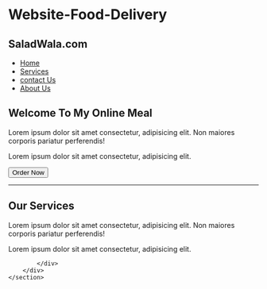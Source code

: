 # Website-Food-Delivery
 <!DOCTYPE html>
<html lang="en">
<head>
    <meta charset="UTF-8">
    <meta name="viewport" content="width=device-width, initial-scale=1.0">
    <meta http-equiv="X-UA-Compatible" content="ie=edge">
    <link rel="stylesheet" href="style.css">
    <link href="https://fonts.googleapis.com/css2?family=Baloo+Bhai+2:wght@600&family=Bree+Serif&display=swap" rel="stylesheet">
    <title>Salad Wala</title>
</head>
<body>
    <nav id="navbar">
        <div id="logo">
            <h2>SaladWala.com</h2>
        </div>
        <ul>
            <li class="item"><a href="#">Home</a></li>
            <li class="item"><a href="#services">Services</a></li>
            <li class="item"><a href="#">contact Us</a></li>
            <li class="item"><a href="#">About Us</a></li>
        </ul>
    </nav>
    <section id="home">
        <h1 class="h-primary">Welcome To My Online Meal</h1>
        <p>Lorem ipsum dolor sit amet consectetur, adipisicing elit. Non maiores corporis pariatur perferendis!</p>
        <p>Lorem ipsum dolor sit amet consectetur, adipisicing elit.</p>
        <button class="btn">Order Now</button>
    </section>
    <hr>
    <section class="services-container" id="services">
        <h1 class="h-primary center"> Our Services</h1>
        <div id="services">
            <div class="box">
                <p>Lorem ipsum dolor sit amet consectetur, adipisicing elit. Non maiores corporis pariatur perferendis!</p>
                <p>Lorem ipsum dolor sit amet consectetur, adipisicing elit.</p>
                
            </div>
        </div>
    </section>
</body>
</html>

